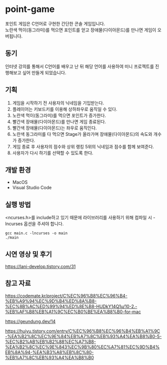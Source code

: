 # point-game
포인트 게임은 C언어로 구현한 간단한 콘솔 게임입니다.  
노란색 먹이(동그라미)를 먹으면 포인트를 얻고 장애물(다이아몬드)를 만나면 게임이 오버됩니다.

## 동기
인터넷 강의를 통해서 C언어를 배우고 난 뒤 해당 언어를 사용하여 미니 프로젝트를 진행해보고 싶어 만들게 되었습니다.

## 기획
1. 게임을 시작하기 전 사용자의 닉네임을 기입받는다.
2. 플레이어는 키보드키를 이용해 상하좌우로 움직일 수 있다.
3. 노란색 먹이(동그라미)를 먹으면 포인트가 증가한다.
4. 빨간색 장애물(다이아몬드)를 만나면 게임 종료된다.
5. 빨간색 장애물(다이아몬드)는 좌우로 움직인다.
6. 노란색 동그라미를 다 먹으면 Stage가 올라가며 장애물(다이아몬드)의 속도와 개수가 증가한다.
7. 게임 종료 후 사용자의 점수와 상위 랭킹 5위의 닉네임과 점수를 함께 보여준다.
8. 사용자가 다시 하기를 선택할 수 있도록 한다.

## 개발 환경
* MacOS
* Visual Studio Code

## 실행 방법
<ncurses.h>를 include하고 있기 때문에 라이브러리를 사용하기 위해 컴파일 시 -lncurses 옵션을 주셔야 합니다.

    gcc main.c -lncurses -o main
    ./main
    

## 시연 영상 및 후기 
https://lani-develop.tistory.com/31

## 참고 자료
https://codemate.kr/project/C%EC%96%B8%EC%96%B4-%EB%A9%94%EC%9D%B4%ED%8A%B8-%EC%8B%AC%ED%99%94%ED%8E%B8-HUDkY14Q1u/10-2.-%EB%AF%B8%EB%A1%9C%EC%B0%BE%EA%B8%B0-for-mac

https://geundung.dev/14

https://huiyu.tistory.com/entry/C%EC%96%B8%EC%96%B4%EB%A1%9C-%EA%B2%8C%EC%9E%84%EB%A7%8C%EB%93%A4%EA%B8%B0-5-%EC%B2%AB%EB%B2%88%EC%A7%B8-%EA%B2%8C%EC%9E%843%EC%9B%80%EC%A7%81%EC%9D%B4%EB%8A%94-%EA%B3%A8%EB%8C%80-%EB%A7%8C%EB%93%A4%EA%B8%B0

